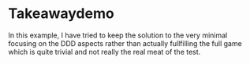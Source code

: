 # Takeawaydemo
In this example, I have tried to keep the solution to the very minimal focusing on the DDD aspects rather than actually fullfilling the full game which is quite trivial and not really the real meat of the test.
